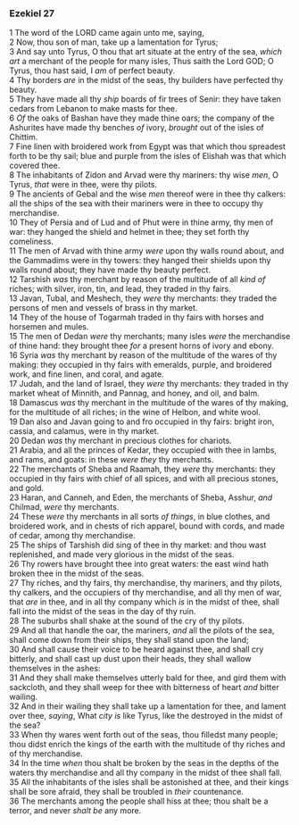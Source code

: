 ### Ezekiel 27

1 The word of the LORD came again unto me, saying,  
2 Now, thou son of man, take up a lamentation for Tyrus;  
3 And say unto Tyrus, O thou that art situate at the entry of the sea, *which art* a merchant of the people for many isles, Thus saith the Lord GOD; O Tyrus, thou hast said, I *am* of perfect beauty.  
4 Thy borders *are* in the midst of the seas, thy builders have perfected thy beauty.  
5 They have made all thy *ship* boards of fir trees of Senir: they have taken cedars from Lebanon to make masts for thee.  
6 *Of* the oaks of Bashan have they made thine oars; the company of the Ashurites have made thy benches *of* ivory, *brought* out of the isles of Chittim.  
7 Fine linen with broidered work from Egypt was that which thou spreadest forth to be thy sail; blue and purple from the isles of Elishah was that which covered thee.  
8 The inhabitants of Zidon and Arvad were thy mariners: thy wise *men*, O Tyrus, *that* were in thee, were thy pilots.  
9 The ancients of Gebal and the wise *men* thereof were in thee thy calkers: all the ships of the sea with their mariners were in thee to occupy thy merchandise.  
10 They of Persia and of Lud and of Phut were in thine army, thy men of war: they hanged the shield and helmet in thee; they set forth thy comeliness.  
11 The men of Arvad with thine army *were* upon thy walls round about, and the Gammadims were in thy towers: they hanged their shields upon thy walls round about; they have made thy beauty perfect.  
12 Tarshish *was* thy merchant by reason of the multitude of all *kind of* riches; with silver, iron, tin, and lead, they traded in thy fairs.  
13 Javan, Tubal, and Meshech, they *were* thy merchants: they traded the persons of men and vessels of brass in thy market.  
14 They of the house of Togarmah traded in thy fairs with horses and horsemen and mules.  
15 The men of Dedan *were* thy merchants; many isles *were* the merchandise of thine hand: they brought thee *for* a present horns of ivory and ebony.  
16 Syria *was* thy merchant by reason of the multitude of the wares of thy making: they occupied in thy fairs with emeralds, purple, and broidered work, and fine linen, and coral, and agate.  
17 Judah, and the land of Israel, they *were* thy merchants: they traded in thy market wheat of Minnith, and Pannag, and honey, and oil, and balm.  
18 Damascus *was* thy merchant in the multitude of the wares of thy making, for the multitude of all riches; in the wine of Helbon, and white wool.  
19 Dan also and Javan going to and fro occupied in thy fairs: bright iron, cassia, and calamus, were in thy market.  
20 Dedan *was* thy merchant in precious clothes for chariots.  
21 Arabia, and all the princes of Kedar, they occupied with thee in lambs, and rams, and goats: in these *were they* thy merchants.  
22 The merchants of Sheba and Raamah, they *were* thy merchants: they occupied in thy fairs with chief of all spices, and with all precious stones, and gold.  
23 Haran, and Canneh, and Eden, the merchants of Sheba, Asshur, *and* Chilmad, *were* thy merchants.  
24 These *were* thy merchants in all sorts *of things*, in blue clothes, and broidered work, and in chests of rich apparel, bound with cords, and made of cedar, among thy merchandise.  
25 The ships of Tarshish did sing of thee in thy market: and thou wast replenished, and made very glorious in the midst of the seas.  
26 Thy rowers have brought thee into great waters: the east wind hath broken thee in the midst of the seas.  
27 Thy riches, and thy fairs, thy merchandise, thy mariners, and thy pilots, thy calkers, and the occupiers of thy merchandise, and all thy men of war, that *are* in thee, and in all thy company which *is* in the midst of thee, shall fall into the midst of the seas in the day of thy ruin.  
28 The suburbs shall shake at the sound of the cry of thy pilots.  
29 And all that handle the oar, the mariners, *and* all the pilots of the sea, shall come down from their ships, they shall stand upon the land;  
30 And shall cause their voice to be heard against thee, and shall cry bitterly, and shall cast up dust upon their heads, they shall wallow themselves in the ashes:  
31 And they shall make themselves utterly bald for thee, and gird them with sackcloth, and they shall weep for thee with bitterness of heart *and* bitter wailing.  
32 And in their wailing they shall take up a lamentation for thee, and lament over thee, *saying*, What *city is* like Tyrus, like the destroyed in the midst of the sea?  
33 When thy wares went forth out of the seas, thou filledst many people; thou didst enrich the kings of the earth with the multitude of thy riches and of thy merchandise.  
34 In the time *when* thou shalt be broken by the seas in the depths of the waters thy merchandise and all thy company in the midst of thee shall fall.  
35 All the inhabitants of the isles shall be astonished at thee, and their kings shall be sore afraid, they shall be troubled in *their* countenance.  
36 The merchants among the people shall hiss at thee; thou shalt be a terror, and never *shalt be* any more.  

